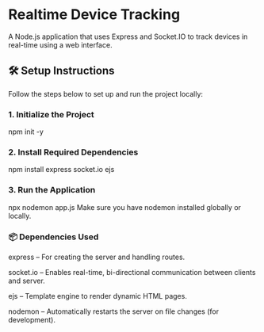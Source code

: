 # Realtime Device Tracking

A Node.js application that uses Express and Socket.IO to track devices in real-time using a web interface.

## 🛠️ Setup Instructions

Follow the steps below to set up and run the project locally:

### 1. Initialize the Project

npm init -y
### 2. Install Required Dependencies

npm install express socket.io ejs
### 3. Run the Application

npx nodemon app.js
Make sure you have nodemon installed globally or locally.

### 📦 Dependencies Used
express – For creating the server and handling routes.

socket.io – Enables real-time, bi-directional communication between clients and server.

ejs – Template engine to render dynamic HTML pages.

nodemon – Automatically restarts the server on file changes (for development).

